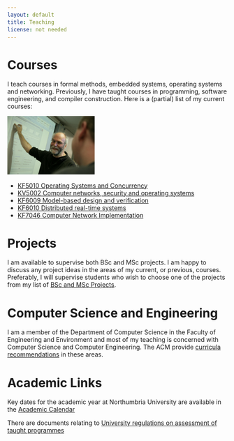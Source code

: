 ```yaml
---
layout: default
title: Teaching
license: not needed
---
```

# Courses

<p>
I teach courses in formal methods, embedded systems, operating systems and
networking.  Previously, I have taught courses in programming, software
engineering, and compiler construction. Here is a (partial) list of my 
current courses:

  <img class="img-responsive" src="assets/images/david_kendall5_1200x800.jpg" 
     alt="Photo of David Kendall"
     width="200"/>
</p>

<ul>
  <li><a href="{{ url }}{{ baseurl }}kf5010">KF5010 Operating Systems and Concurrency</a></li>
  <li><a href="{{ url }}{{ baseurl }}kf5010">KV5002 Computer networks, security and operating systems</a></li>
  <li><a href="{{ url}}{{ baseurl}}kf6009">KF6009 Model-based design and verification</a></li>
  <li><a href="{{ url}}{{ baseurl }}kf6010">KF6010 Distributed real-time systems</a></li>
  <li><a href="{{ url }}{{ baseurl }}kf7046">KF7046 Computer Network Implementation</a></li>
</ul>

# Projects

I am available to supervise both BSc and MSc projects. I
am happy to discuss any project ideas in the areas of my current, or
previous, courses.  Preferably, I will supervise students who wish to
choose one of the projects from my list
of <a href="projects.html">BSc and MSc Projects</a>.


# Computer Science and Engineering

I am a member of the Department of Computer Science in the Faculty of
Engineering and Environment and most of my
teaching is concerned with Computer Science and Computer Engineering. 
The ACM provide [curricula recommendations](https://www.acm.org/education/curricula-recommendations) in these areas.

# Academic Links

Key dates for the academic year at Northumbria University are available in
the 
<a href="https://www.northumbria.ac.uk/about-us/university-services/academic-registry/registry-records-and-returns/academic-calendars/">Academic Calendar</a>

There are documents relating to <a href="https://www.northumbria.ac.uk/about-us/university-services/academic-registry/quality-and-teaching-excellence/assessment/guidance-for-students/">University regulations on assessment of taught programmes</a>
